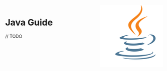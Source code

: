 <img src="https://raw.githubusercontent.com/Gorachevsky/guides/edb5611cec7b899434a78750261f856a21160292/docs/images/java-logo.svg" align="right" width="200" height="200" />

# Java Guide

// TODO
